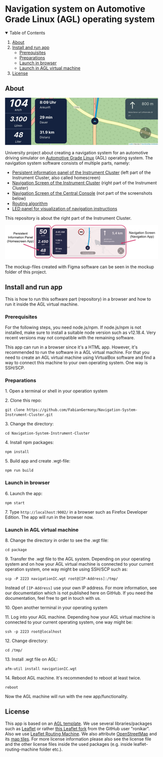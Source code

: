 # Navigation system on Automotive Grade Linux (AGL) operating system

<details open="open">
  <summary>Table of Contents</summary>
  <ol>
    <li>
      <a href="#about">About</a>
    </li>
    <li>
      <a href="#install-and-run-app">Install and run app</a>
      <ul>
        <li><a href="#prerequisites">Prerequisites</a></li>
        <li><a href="#preparations">Preparations</a></li>
        <li><a href="#launch-in-browser">Launch in browser</a></li>
        <li><a href="#launch-in-agl-virtual-machine">Launch in AGL virtual machine</a></li>
      </ul>
    </li>
    <li><a href="#license">License</a></li>
  </ol>
</details>




## About

<!--![preview](readme_files/preview8.png)-->
![preview](readme_files/Animation_Snippet.gif)

University project about creating a navigation system for an automotive driving simulator on [Automotive Grade Linux](https://www.automotivelinux.org/) (AGL) operating system. 
The navigation system software consists of multiple parts, namely:


- [Persistent information panel of the Instrument Cluster](https://github.com/FabianGermany/Homescreen-Instrument-Cluster) (left part of the Instrument Cluster, also called homescreen)
- [Navigation Screen of the Instrument Cluster](https://github.com/FabianGermany/Navigation-System-Instrument-Cluster) (right part of the Instrument Cluster)
- [Navigation Screen of the Central Console](https://github.com/philipnglr/agl-html5-navigation) (not part of the screenshots below)
- [Routing algorithm](https://github.com/SebEckl/agl-service-routing.git)
- [LED panel for visualization of navigation instructions](https://github.com/mueller-kai/Arduino_LedCode-for-Driving-Simulator)

This repository is about the right part of the Instrument Cluster.

<!--![preview](readme_files/preview3.png)-->
![preview](readme_files/Mockup-Separation-into-Apps.png)

The mockup-files created with Figma software can be seen in the mockup folder of this project.


## Install and run app

This is how to run this software part (repository) in a browser and how to run it inside the AGL virtual machine.

### Prerequisites

For the following steps, you need node.js/npm. If node.js/npm is not installed, make sure to install a suitable node version such as v12.18.4. Very recent versions may not compatible with the remaining software.

This app can run in a browser since it's a HTML app. However, it's recommended to run the software in a AGL virtual machine. For that you need to create an AGL virtual machine using VirtualBox software and find a way to connect this machine to your own operating system. One way is SSH/SCP.


### Preparations

1\. Open a terminal or shell in your operation system
<!--Or in the Linux VM: ssh -p 2222 agl-devel@localhost-->
   
2\. Clone this repo:
   ```
   git clone https://github.com/FabianGermany/Navigation-System-Instrument-Cluster.git
   ```

3\. Change the directory:
   ```
   cd Navigation-System-Instrument-Cluster
   ```

4\. Install npm packages:
   ```
   npm install
   ```
5\. Build app and create .wgt-file:
   ```
   npm run build
   ```

### Launch in browser


6\. Launch the app:
   ```
   npm start
   ```
7\. Type 
```http://localhost:9002/```
in a browser such as Firefox Developer Edition. 
The app will run in the browser now.


### Launch in AGL virtual machine

8\. Change the directory in order to see the .wgt file:

   ```
   cd package
   ```


9\. Transfer the .wgt file to the AGL system. Depending on your operating system and on how your AGL virtual machine is connected to your current operation system, one way might be using SSH/SCP such as:

   ```
   scp -P 2223 navigationIC.wgt root@[IP-Address]:/tmp/
   ```

Instead of ```[IP-Address]``` use your own IP address.
For more information, see our documentation which is not published here on GitHub. If you need the documentation, feel free to get in touch with us. 




10\. Open another terminal in your operating system

11\. Log into your AGL machine. Depending how your AGL virtual machine is connected to your current operating system, one way might be:
   ```
   ssh -p 2223 root@localhost
   ```

12\. Change directory:
   ```
   cd /tmp/
   ```


13\. Install .wgt file on AGL:
   ```
   afm-util install navigationIC.wgt
   ```
14\. Reboot AGL machine. It's recommended to reboot at least twice.
   ```
   reboot
   ```

Now the AGL machine will run with the new app/functionality.




## License
This app is based on an [AGL template](https://git.automotivelinux.org/apps/html5-dashboard/tree/src).
We use several libraries/packages such as
[Leaflet](https://leafletjs.com/) or rather [this Leaflet fork](https://github.com/ronikar/Leaflet) from the GitHub user "ronikar".
Also we use [Leaflet Routing Machine](https://www.liedman.net/leaflet-routing-machine/).
We also attribute [OpenStreetMap](https://www.openstreetmap.org/copyright/en) and its [map tiles](https://github.com/gravitystorm/openstreetmap-carto/).
For more license information please also see the license file and the other license files inside the used packages (e.g. inside leaflet-routing-machine folder etc.). 